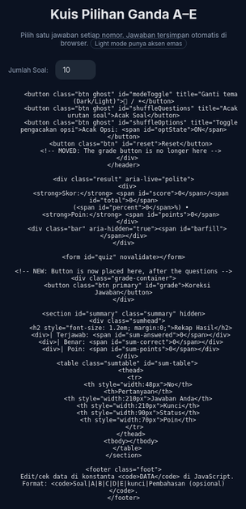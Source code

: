 <!DOCTYPE html>
<html lang="id" data-theme="dark">
<head>
  <meta charset="utf--8" />
  <meta name="viewport" content="width=device-width,initial-scale=1" />
  <title>Kuis Pilihan Ganda A–E</title>
  <style>
    /* ====== THEME VARIABLES ====== */
    :root{
      /* dark */
      --bg:#0b1221; --ink:#e5e7eb; --muted:#94a3b8;
      --line:#1f2937;
      --cardTop:#0b1221; --cardBot:#0b1324;
      --panel:rgba(2,6,23,.9);
      --choice:#0f172a;
      --ok:#16a34a; --bad:#dc2626;
      --primary:#075985; --primaryBorder:#0891b2; --primaryInk:#e5e7eb;
      --badge:#334155;
      --gold:#d4af37;
    }
    html[data-theme="light"]{
      /* light dengan aksen emas */
      --bg:#f8fafc; --ink:#0b1221; --muted:#64748b;
      --line:#e2e8f0;
      --cardTop:#ffffff; --cardBot:#f7f8fa;
      --panel:rgba(255,255,255,.92);
      --choice:#ffffff;
      --ok:#15803d; --bad:#b91c1c;
      --primary:#d4af37; --primaryBorder:#d4af37; --primaryInk:#111827;
      --badge:#d4af37;
    }

    /* ====== BASE ====== */
    *{box-sizing:border-box}
    html,body{margin:0;background:var(--bg);color:var(--ink);font:16px/1.5 "Inter", system-ui,-apple-system,Segoe UI,Roboto,Ubuntu,"Helvetica Neue",Arial; scroll-padding-top: 8rem;}
    body{transition: background .2s, color .2s;}
    .wrap{max-width:980px;margin:auto;padding:24px}
    .header{display:flex;gap:12px;align-items:center;justify-content:space-between;margin-bottom:16px; flex-wrap:wrap;}
    .title{font-weight:700;font-size:clamp(18px,2.8vw,26px)}
    .legend{color:var(--muted);font-size:13.5px}
    .controls{display:flex;gap:8px;flex-wrap:wrap;align-items:center}

    .btn{background:#1f2937;color:#e5e7eb;border:1px solid var(--line);border-radius:12px;padding:10px 14px;cursor:pointer;transition:.2s}
    .btn:hover{transform:translateY(-1px); box-shadow: 0 4px 8px rgba(0,0,0,0.1);}
    .btn.primary{background:var(--primary);border-color:var(--primaryBorder);color:var(--primaryInk)}
    .btn.ghost{background:transparent}
    html[data-theme="light"] .btn{background:#f1f5f9;color:#0b1221;border-color:#e2e8f0}
    html[data-theme="light"] .btn:hover{background: #e2e8f0;}

    /* UPDATED: Select styling for better structure */
    .select-wrapper {
      position: relative;
      display: inline-block;
      vertical-align: middle;
    }
    .select-wrapper::after {
      content: "▾";
      position: absolute;
      right: 14px;
      top: 50%;
      transform: translateY(-50%);
      pointer-events: none;
      color: var(--muted);
    }
    .select-wrapper select {
      appearance: none;
      -webkit-appearance: none;
      background: #1f2937;
      color: var(--ink);
      border: 1px solid var(--line);
      border-radius: 12px;
      padding: 10px 40px 10px 14px;
      cursor: pointer;
      outline: none;
      font: inherit;
      transition: border-color .2s;
    }
    .select-wrapper select:hover {
        border-color: #3b82f6;
    }
    html[data-theme="light"] .select-wrapper select {
      background: #f1f5f9;
      color: #0b1221;
      border-color: #e2e8f0;
    }

    .label{font-size:13px;color:var(--muted);margin-right:6px}

    .mode-badge{border:1px solid var(--badge); color:var(--muted); padding:2px 8px; border-radius:999px; font-size:12px}

    .result{position:sticky;top:16px;background:var(--panel);backdrop-filter:blur(8px);border:1px solid var(--line);border-radius:12px;padding:16px;margin:24px 0; z-index: 10;}
    .bar{height:10px;background:var(--line);border-radius:999px;overflow:hidden;margin-top:8px}
    .bar>span{display:block;height:100%;background:linear-gradient(90deg,#22c55e,#16a34a);width:0%; transition: width .5s ease-out;}

    .card{background:linear-gradient(180deg,var(--cardTop) 0%,var(--cardBot) 100%);border:1px solid var(--line);border-radius:16px;padding:20px;margin:16px 0; transition: border .2s;}
    .qhead{display:flex;align-items:baseline;gap:10px;margin-bottom:8px}
    .qno{font-weight:700;color:#93c5fd}
    html[data-theme="light"] .qno{color:#1d4ed8}
    .qtext{font-weight:600}
    fieldset{border:0;margin:0;padding:0}
    .choices{display:grid;gap:8px;margin-top:12px}
    .choice{display:flex;align-items:flex-start;gap:10px;background:var(--choice);border:1px solid var(--line);border-radius:12px;padding:12px;cursor:pointer; transition: border-color .2s, background-color .2s;}
    .choice:hover{border-color:#3b82f6}
    html[data-theme="light"] .choice:hover{border-color:#3b82f6}
    .choice input{flex-shrink:0; margin-top:4px}
    .badge{display:inline-block;font-size:12px;padding:2px 8px;border-radius:999px;border:1px solid var(--badge);color:var(--muted); margin-right: 4px;}
    html[data-theme="light"] .badge{border-color:var(--gold);color:#8a6b00}
    
    /* Status styling after grading */
    .correct-answer-label { border-color: var(--ok) !important; background-color: rgba(22, 163, 74, 0.1);}
    .wrong-answer-label { border-color: var(--bad) !important; background-color: rgba(220, 38, 38, 0.1);}
    .correct .qhead { color: var(--ok); }
    .wrong .qhead { color: var(--bad); }

    .summary{background:linear-gradient(180deg,var(--cardTop) 0%,var(--cardBot) 100%);border:1px solid var(--line);border-radius:16px;padding:18px;margin:24px 0}
    .sumhead{display:flex;gap:12px;flex-wrap:wrap;color:#cbd5e1; align-items: center; margin-bottom: 8px;}
    html[data-theme="light"] .sumhead{color:#334155}
    .sumtable{width:100%;border-collapse:collapse;margin-top:10px;font-size:14px}
    .sumtable th,.sumtable td{border-top:1px solid var(--line);padding:8px 6px;text-align:left;vertical-align:top}
    .status-ok{color:var(--ok);font-weight:700}
    .status-bad{color:var(--bad);font-weight:700}
    
    .explanation-row td { border-top: none; padding-top: 0; padding-bottom: 12px; font-size: 13px; color: var(--muted); }
    html[data-theme="light"] .explanation-row { background: #f8fafc; }
    html[data-theme="dark"] .explanation-row { background: #111827; }
    .explanation-cell strong { color: var(--ink); }

    .foot{margin-top:24px;color:var(--muted);font-size:13px; text-align: center;}

    /* NEW: Styling for the bottom grade button container */
    .grade-container {
      margin: 32px 0 24px 0;
      text-align: center;
    }
    .grade-container .btn {
      padding: 12px 32px;
      font-size: 1.1rem;
      font-weight: 700;
    }
  </style>
</head>
<body>
  <div class="wrap">
    <header class="header">
      <div>
        <h1 class="title">Kuis Pilihan Ganda A–E</h1>
        <p class="legend">Pilih satu jawaban setiap nomor. Jawaban tersimpan otomatis di browser. <span class="mode-badge">Light mode punya aksen emas</span></p>
      </div>
      <div class="controls">
        <label for="limitSelect" class="label">Jumlah Soal:</label>
        <!-- UPDATED: Refactored select element for cleaner code -->
        <div class="select-wrapper">
          <select id="limitSelect">
            <option>10</option>
            <option>20</option>
            <option>30</option>
            <option>40</option>
            <option>50</option>
            <option>60</option>
            <option>70</option>
            <option>80</option>
            <option>90</option>
            <option>100</option>
            <option>110</option>
            <option>120</option>
            <option>130</option>
            <option>140</option>
            <option>151</option>
          </select>
        </div>

        <button class="btn ghost" id="modeToggle" title="Ganti tema (Dark/Light)">🌙 / ☀️</button>
        <button class="btn ghost" id="shuffleQuestions" title="Acak urutan soal">Acak Soal</button>
        <button class="btn ghost" id="shuffleOptions" title="Toggle pengacakan opsi">Acak Opsi: <span id="optState">ON</span></button>
        <button class="btn" id="reset">Reset</button>
        <!-- MOVED: The grade button is no longer here -->
      </div>
    </header>

    <div class="result" aria-live="polite">
      <div>
        <strong>Skor:</strong> <span id="score">0</span>/<span id="total">0</span>
        (<span id="percent">0</span>%) •
        <strong>Poin:</strong> <span id="points">0</span>
      </div>
      <div class="bar" aria-hidden="true"><span id="barfill"></span></div>
    </div>

    <form id="quiz" novalidate></form>

    <!-- NEW: Button is now placed here, after the questions -->
    <div class="grade-container">
      <button class="btn primary" id="grade">Koreksi Jawaban</button>
    </div>

    <section id="summary" class="summary" hidden>
      <div class="sumhead">
        <h2 style="font-size: 1.2em; margin:0;">Rekap Hasil</h2>
        <div>| Terjawab: <span id="sum-answered">0</span></div>
        <div>| Benar: <span id="sum-correct">0</span></div>
        <div>| Poin: <span id="sum-points">0</span></div>
      </div>
      <table class="sumtable" id="sum-table">
        <thead>
          <tr>
            <th style="width:48px">No</th>
            <th>Pertanyaan</th>
            <th style="width:210px">Jawaban Anda</th>
            <th style="width:210px">Kunci</th>
            <th style="width:90px">Status</th>
            <th style="width:70px">Poin</th>
          </tr>
        </thead>
        <tbody></tbody>
      </table>
    </section>

    <footer class="foot">
      Edit/cek data di konstanta <code>DATA</code> di JavaScript. Format: <code>Soal|A|B|C|D|E|kunci|Pembahasan (opsional)</code>.
    </footer>
  </div>

  <script>
    /* ================== DATA SOAL (UPDATED with full explanations) ================== */
    const DATA = `
Abolisi artinya …|penegakan hukum|pengakuan|penghapusan, pembatalan|pelestarian|penghargaan|c|Menurut KBBI, abolisi adalah penghapusan peristiwa pidana.
Abonemen artinya …|berlangganan|penghentian|penolakan|pemutusan kontrak|pelepasan|a|Abonemen berasal dari bahasa Belanda 'abonnement' yang berarti berlangganan.
Absen artinya …|tidak masuk, tidak hadir|hadir|aktif|ikut serta|berpartisipasi|a|Kata 'absen' sering disalahartikan sebagai 'mengisi daftar hadir', padahal artinya adalah tidak hadir.
Absolut artinya …|mutlak, tidak terbatas|relatif|terbatas|nisbi|kondisional|a|Absolut berarti mutlak, tidak terikat oleh batasan atau syarat apa pun.
Absorpsi artinya …|penyerapan|pengeluaran|pelepasan|pembuangan|pengusiran|a|Absorpsi adalah proses penyerapan suatu zat oleh zat lain, misalnya penyerapan air oleh spons.
Afeksi artinya …|kasih sayang|kebencian|dendam|permusuhan|sikap acuh|a|Afeksi adalah perasaan kasih sayang atau kehangatan emosional terhadap orang lain.
Afinitas artinya …|ketertarikan, simpati|penolakan|antipati|permusuhan|kebencian|a|Afinitas adalah daya tarik atau rasa suka (simpati) terhadap sesuatu atau seseorang.
Agitasi artinya …|hasutan|ajakan damai|ketenangan|penenangan|menenangkan|a|Agitasi adalah tindakan menghasut sekelompok orang untuk menimbulkan kekacauan atau pemberontakan.
Agraria artinya …|urusan pertanian|industri berat|perdagangan|teknologi|perkapalan|a|Agraria adalah segala urusan yang berkaitan dengan pertanian atau kepemilikan tanah.
Aberasi artinya …|menyimpang jauh dari tujuan|fokus|lurus|konsisten|tepat sasaran|a|Aberasi adalah penyimpangan dari keadaan yang normal atau yang benar.
Akselerasi artinya …|percepatan|perlambatan|penundaan|keterlambatan|penghambatan|a|Akselerasi adalah laju perubahan kecepatan, atau proses percepatan suatu gerakan atau kegiatan.
Aktual artinya …|nyata, hangat|khayalan|fiktif|ilusi|bayangan|a|Aktual berarti sesuatu yang benar-benar terjadi, sedang menjadi pembicaraan, atau nyata.
Akurasi artinya …|ketelitian, kecermatan|ceroboh|sembrono|asal-asalan|teledor|a|Akurasi adalah tingkat ketelitian atau kecermatan yang mendekati nilai sebenarnya.
Akurat artinya …|teliti, seksama, cermat|serampangan|ngawur|asal-asalan|sembarangan|a|Akurat adalah sifat teliti, cermat, dan tidak menyimpang dari sasaran.
Aliansi artinya …|persekutuan, ikatan|permusuhan|pertentangan|konflik|perselisihan|a|Aliansi adalah ikatan atau persekutuan antara dua pihak atau lebih (bisa negara, kelompok) untuk tujuan bersama.
Ambigu artinya …|bermakna lebih dari satu|jelas|pasti|tegas|terang|a|Ambigu adalah sifat sesuatu (kalimat atau kata) yang memiliki makna ganda atau lebih dari satu.
Anonim artinya …|tanpa nama, tak beridentitas|terkenal|populer|tersohor|identitas jelas|a|Anonim berarti tidak memiliki nama atau identitas yang jelas.
Apatis artinya …|tidak peduli, acuh tak acuh|peduli|perhatian|empati|aktif|a|Apatis adalah sikap acuh tak acuh atau tidak peduli terhadap lingkungan sekitar.
Arbitrer artinya …|sewenang-wenang|adil|bijaksana|netral|berimbang|a|Arbitrer adalah tindakan atau keputusan yang diambil secara sewenang-wenang tanpa berdasarkan aturan yang jelas.
Aristokrat artinya …|bangsawan, ningrat|rakyat jelata|orang biasa|kaum buruh|masyarakat umum|a|Aristokrat merujuk pada kaum bangsawan atau kalangan atas dalam tatanan sosial.
Arogan artinya …|congkak, sombong, angkuh|rendah hati|sederhana|sopan|tawaduk|a|Arogan adalah sifat sombong, congkak, dan merasa lebih unggul dari orang lain.
Artifisial artinya …|buatan, tidak alami|alami|asli|murni|organik|a|Artifisial berarti buatan atau tidak alami, seperti pada istilah 'kecerdasan artifisial'.
Blangko artinya …|kosong|terisi|penuh|padat|lengkap|a|Blangko (atau blanco) berarti kosong, seperti pada formulir yang belum diisi.
Candu artinya …|adiktif|menenangkan|obat sehat|penyembuhan|penawar|a|Candu adalah sesuatu yang dapat menyebabkan ketergantungan atau adiksi bagi penggunanya.
Definit artinya …|tertentu, pasti|samar|ambigu|meragukan|tidak jelas|a|Definit berarti sudah pasti dan tidak dapat diubah lagi; tertentu.
Defisit artinya …|kekurangan|kelebihan|surplus|berlimpah|berlebih|a|Defisit adalah kondisi kekurangan, terutama dalam hal keuangan (anggaran belanja lebih besar dari pendapatan).
Degradasi artinya …|kemerosotan, kemunduran|peningkatan|kemajuan|perkembangan|perbaikan|a|Degradasi adalah proses kemerosotan atau kemunduran mutu, pangkat, atau moral.
Delik artinya …|tindak pidana|kebaikan|perbuatan baik|pahala|amal|a|Delik adalah istilah dalam hukum yang berarti perbuatan yang dapat dikenai hukuman karena merupakan pelanggaran undang-undang; tindak pidana.
Delusi artinya …|khayal|kenyataan|fakta|realitas|benar|a|Delusi adalah keyakinan atau pandangan yang salah (berdasarkan khayal) yang dipertahankan meskipun ada bukti sebaliknya.
Dependensi artinya …|ketergantungan|kemandirian|otonomi|berdiri sendiri|mandiri|a|Dependensi adalah keadaan bergantung pada orang lain atau sesuatu yang lain.
Depresi artinya …|stagnasi|perkembangan|kemajuan|pertumbuhan|ekspansi|a|Dalam konteks ekonomi, depresi adalah keadaan stagnasi atau kemacetan yang parah dan berkepanjangan.
Desalinasi artinya …|penyulingan, proses membuat air laut|pengotoran|pencemaran|penambahan garam|penggaraman|a|Desalinasi adalah proses menghilangkan kadar garam dari air (misalnya air laut) agar menjadi air tawar.
Deskripsi artinya …|pemaparan, penggambaran|penyembunyian|pengaburan|penghilangan|penyamaran|a|Deskripsi adalah pemaparan atau penggambaran suatu objek atau keadaan dengan kata-kata secara jelas.
Destruktif artinya …|merusak, menghancurkan|membangun|memperbaiki|melestarikan|memperindah|a|Destruktif adalah sifat yang cenderung merusak atau menghancurkan.
Dinamis artinya …|penuh semangat|pasif|malas|lesu|statis|a|Dinamis berarti penuh semangat, mudah berubah, dan terus bergerak mengikuti perkembangan.
Doktrin artinya …|ajaran|kebingungan|kebodohan|ketidaktahuan|penyimpangan|a|Doktrin adalah ajaran atau seperangkat kepercayaan (dalam agama, politik) yang diyakini kebenarannya.
Duplikat artinya …|replika, salinan, tiruan|asli|otentik|murni|orisinal|a|Duplikat adalah salinan atau tiruan yang sama persis dengan aslinya.
Efesien artinya …|berdaya guna, tepat guna|boros|mubazir|sia-sia|tidak efektif|a|Efisien (bentuk baku: efisien) berarti tepat atau sesuai untuk menghasilkan sesuatu (berdaya guna, tepat guna).
Eksemplar artinya …|lembar, helai|buku utuh|jilid|kumpulan|volume|a|Eksemplar adalah satuan untuk benda-benda terbitan seperti buku, majalah, atau koran; lembar.
Eksepsi artinya …|pengecualian|kebiasaan|kelaziman|keumuman|aturan umum|a|Eksepsi adalah pengecualian dari aturan umum yang berlaku.
Eksodus artinya …|hijrah, mengungsi|menetap|tinggal|menetapkan diri|berdiam|a|Eksodus adalah perpindahan penduduk secara besar-besaran dari satu daerah ke daerah lain.
Ekspansi artinya …|perluasan wilayah|penyempitan|pengurangan|penyusutan|pengecilan|a|Ekspansi adalah usaha untuk memperluas wilayah kekuasaan, daerah pemasaran, atau kegiatan usaha.
Ekspedisi artinya …|pengiriman surat atau barang|penerimaan|penerima|pembatalan|penolakan|a|Ekspedisi adalah kegiatan pengiriman surat atau barang, atau bisa juga berarti perjalanan penyelidikan ilmiah.
Eksploitasi artinya …|pemanfaatan, pendayagunaan|penyia-nyiaan|pembiaran|pengabaian|pembuangan|a|Eksploitasi adalah pemanfaatan sumber daya untuk keuntungan sendiri, seringkali berkonotasi negatif (pemanfaatan berlebihan).
Eksplorasi artinya …|pendalaman, penggalian, pengkajian|pengabaian|penutupan|penghentian|menutup akses|a|Eksplorasi adalah kegiatan penjelajahan atau penggalian informasi untuk tujuan penemuan atau penelitian.
Ekspresi artinya …|ungkapan, pandangan air muka|menahan diri|menyembunyikan|menyamarkan|memendam|a|Ekspresi adalah pengungkapan maksud, gagasan, atau perasaan, seringkali melalui raut muka atau kata-kata.
Ekstra artinya …|tambahan, sangat luar biasa|biasa|normal|standar|wajar|a|Ekstra berarti tambahan di luar yang biasa, atau bisa juga berarti sangat luar biasa.
Ekuilibrium artinya …|kesetimbangan|ketimpangan|ketidakseimbangan|kekacauan|ketidakteraturan|a|Ekuilibrium adalah keadaan setimbang atau seimbang antara kekuatan-kekuatan yang berlawanan.
Ekuivalen artinya …|sama, sebanding|berbeda|tidak seimbang|tidak setara|timpang|a|Ekuivalen berarti memiliki nilai, ukuran, atau arti yang sama; sebanding.
Elusif artinya …|sulit dipahami atau diartikan|jelas|gamblang|tegas|terang|a|Elusif adalah sifat sesuatu yang sulit untuk dipahami, ditangkap, atau diartikan dengan jelas.
Embargo artinya …|larangan|kebebasan|izin|kelonggaran|persetujuan|a|Embargo adalah larangan yang dikeluarkan pemerintah terhadap perdagangan dengan negara lain.
Entitas artinya …|satuan yang berwujud|tidak nyata|abstrak|semu|khayalan|a|Entitas adalah satuan yang memiliki wujud tersendiri dan dapat dibedakan dari yang lain.
Enumerasi artinya …|pencacahan, penjumlahan|pengurangan|penghapusan|penghilangan|pemangkasan|a|Enumerasi adalah pencacahan atau penghitungan satu per satu.
Esensi artinya …|hakikat|kepalsuan|ilusi|permukaan|kulit luar|a|Esensi adalah hakikat, inti, atau hal yang paling pokok dari sesuatu.
Epilog artinya …|penutup|pembuka|pendahuluan|awal|pengantar|a|Epilog adalah bagian penutup pada karya sastra yang fungsinya untuk menyampaikan kesimpulan atau nasib akhir para tokoh.
Eskalasi artinya …|kenaikan|penurunan|pengurangan|penurunan drastis|kemunduran|a|Eskalasi adalah kenaikan atau peningkatan (misalnya, eskalasi konflik berarti konflik yang semakin memanas).
Estetis artinya …|keindahan|keburukan|kekacauan|ketidakharmonisan|kerusakan|a|Estetis adalah segala sesuatu yang berkaitan dengan keindahan atau seni.
Estimasi artinya …|perkiraan|kepastian|ketetapan|kejelasan|fakta pasti|a|Estimasi adalah perkiraan atau penilaian awal terhadap sesuatu.
Estuari artinya …|muara|gunung|bukit|daratan|tebing|a|Estuari adalah badan air di pesisir tempat bertemunya air tawar dari sungai dengan air asin dari laut; muara.
Etika artinya …|akhlak|kebiadaban|ketidaksopanan|perilaku buruk|kejahatan|a|Etika adalah ilmu tentang apa yang baik dan buruk mengenai hak dan kewajiban moral (akhlak).
Evakuasi artinya …|pemindahan|penahanan|pengurungan|pengurungan diri|pemasungan|a|Evakuasi adalah proses pemindahan manusia atau barang dari daerah berbahaya ke tempat yang lebih aman.
Etnis artinya …|etnik|internasional|global|umum|universal|a|Etnis (atau etnik) berkaitan dengan kelompok sosial yang didasarkan pada kesamaan keturunan, adat, bahasa, dsb; suku bangsa.
Evaluasi artinya …|penilaian|pengabaian|penghindaran|pembiaran|pengacuhan|a|Evaluasi adalah proses pemberian nilai atau penilaian terhadap kinerja atau hasil sesuatu.
Evaporasi artinya …|penguapan|pembekuan|pengendapan|pengkristalan|pemadatan|a|Evaporasi adalah proses perubahan zat cair menjadi gas atau uap; penguapan.
Evokasi artinya …|daya penggugah rasa|penghilangan rasa|pemadaman emosi|penekanan|penghapusan kesan|a|Evokasi adalah kemampuan untuk membangkitkan atau menggugah emosi, kenangan, atau perasaan.
Evolusi artinya …|perubahan|kemunduran|stagnasi|berhenti|tetap|a|Evolusi adalah perubahan (pertumbuhan, perkembangan) secara berangsur-angsur dan perlahan-lahan.
Faksi artinya …|kelompok|individu|tunggal|sendiri|pribadi|a|Faksi adalah kelompok di dalam suatu partai politik atau organisasi yang memiliki pandangan berbeda dari kelompok lain.
Faktor artinya …|penyebab|akibat|hasil|dampak|konsekuensi|a|Faktor adalah hal atau keadaan yang ikut menyebabkan terjadinya sesuatu.
Faktual artinya …|berdasarkan kenyataan|fiktif|khayalan|ilusi|rekaan|a|Faktual berarti sesuatu yang didasarkan pada kenyataan atau mengandung fakta.
Fana artinya …|tidak kekal|abadi|kekal|selamanya|lestari|a|Fana berarti tidak kekal atau akan rusak pada waktunya.
Fatamorgana artinya …|khayal|nyata|asli|wujud|fakta|a|Fatamorgana adalah ilusi optik yang tampak seperti genangan air di padang pasir atau jalan raya; bersifat khayal.
Fenomena artinya …|gejala|kepastian|ketetapan|hukum mutlak|kebenaran pasti|a|Fenomena adalah hal atau gejala yang dapat disaksikan dengan pancaindra dan dapat diterangkan secara ilmiah.
Feodal artinya …|aristokrat|rakyat biasa|petani jelata|orang kecil|rakyat jelata|a|Feodal adalah sistem sosial yang mengagung-agungkan jabatan atau pangkat dan bukan prestasi kerja; berkaitan dengan kaum aristokrat.
Fermentasi artinya …|peragian|pembusukan|pembakaran|pemanasan|pendinginan|a|Fermentasi adalah proses penguraian zat organik oleh mikroorganisme yang menghasilkan energi; peragian.
Fiksi artinya …|khayalan, rekaan|nyata|fakta|kebenaran|realitas|a|Fiksi adalah cerita rekaan atau kisahan yang berdasarkan khayalan dan bukan kenyataan.
Fiktif artinya …|bersifat fiksi|nyata|asli|benar|faktual|a|Fiktif adalah sifat sesuatu yang hanya terdapat dalam khayalan; bersifat fiksi.
Fiskal artinya …|perpajakan|hukum pidana|hukum perdata|tata negara|filsafat|a|Fiskal adalah segala sesuatu yang berkaitan dengan urusan pajak atau pendapatan negara.
Fluktuatif artinya …|bersifat fluktuasi|tetap|stabil|konstan|tidak berubah|a|Fluktuatif adalah keadaan yang menunjukkan perubahan (naik turun) secara tidak teratur; bersifat fluktuasi.
Friksi artinya …|perpecahan|persatuan|kesatuan|kebersamaan|kerukunan|a|Friksi adalah pergeseran yang menimbulkan perpecahan atau pertentangan antarpihak.
Fusi artinya …|penggabungan|pemisahan|pemecahan|perpecahan|perbedaan|a|Fusi adalah proses penggabungan dua atau lebih entitas menjadi satu.
Gema artinya …|suara yang memantul|keheningan|kesunyian|hening|diam|a|Gema adalah suara yang terdengar kembali karena pantulan.
Grasi artinya …|pengampunan|penghukuman|penjatuhan pidana|penahanan|pemenjaraan|a|Grasi adalah pengampunan hukuman yang diberikan oleh kepala negara kepada terpidana.
Harmoni artinya …|keselarasan, keserasian|kekacauan|keributan|ketidakteraturan|disharmoni|a|Harmoni adalah keadaan selaras atau serasi, misalnya dalam musik atau hubungan sosial.
Heksagonal artinya …|segienam|segitiga|segilima|segiempat|segidelapan|a|Heksagonal adalah bentuk yang memiliki enam sisi dan enam sudut; segi enam.
Ideologi artinya …|paham, teori|kebingungan|ketidaktahuan|tanpa konsep|hampa|a|Ideologi adalah kumpulan konsep atau paham yang menjadi dasar pendapat atau tujuan.
Ikhtiar artinya …|daya, upaya|menyerah|pasrah|malas|berhenti|a|Ikhtiar adalah usaha atau daya upaya untuk mencapai suatu maksud atau tujuan.
Ikhtisar artinya …|ringkasan|uraian panjang|penjelasan detail|cerita lengkap|pembahasan luas|a|Ikhtisar adalah pandangan secara ringkas atau ringkasan dari suatu uraian.
Imitasi artinya …|tiruan, bukan asli|asli|otentik|murni|orisinal|a|Imitasi adalah barang tiruan yang dibuat menyerupai aslinya.
Implikasi artinya …|keterlibatan|pelepasan|pembebasan|penolakan|pengasingan|a|Implikasi adalah akibat atau keterlibatan yang timbul dari suatu kejadian atau keputusan.
Impuls artinya …|dorongan hati|pertimbangan matang|perhitungan|kalkulasi|rencana|a|Impuls adalah dorongan hati yang timbul secara tiba-tiba untuk melakukan sesuatu tanpa pertimbangan.
Imun artinya …|kebal|rentan|lemah|mudah sakit|terjangkit|a|Imun berarti kebal atau tahan terhadap penyakit.
Individualis artinya …|egois|sosial|kolektif|kebersamaan|peduli|a|Individualis adalah orang yang mementingkan diri sendiri atau bersikap egois.
Inferensi artinya …|kesimpulan|pertanyaan|keraguan|kebingungan|praduga|a|Inferensi adalah proses penarikan kesimpulan berdasarkan data atau fakta yang ada.
Informal artinya …|tidak resmi|resmi|formal|sah|legal|a|Informal berarti tidak resmi atau santai.
Inisiasi artinya …|upacara, meresmikan|pembatalan|penolakan|penutupan|penghentian|a|Inisiasi adalah upacara atau proses peresmian seseorang masuk ke dalam suatu kelompok atau tingkatan.
Inklusif artinya …|termasuk, terhitung|mengecualikan|membatasi|menyingkirkan|mengeluarkan|a|Inklusif berarti mencakup atau termasuk di dalamnya, tidak membatasi atau mengecualikan.
Inovasi artinya …|pembaharuan|kebiasaan lama|tradisi usang|cara lama|stagnasi|a|Inovasi adalah penemuan atau pengenalan hal-hal baru; pembaharuan.
Inses artinya …|perkawinan antara dua orang yang bersaudara dekat|pernikahan sah|pernikahan halal|hubungan resmi|ikatan sah|a|Inses adalah hubungan seksual atau perkawinan antara orang-orang yang memiliki hubungan keluarga dekat yang terlarang oleh hukum atau adat.
Inspeksi artinya …|pemeriksaan|pembiaran|pengabaian|melalaikan|melewatkan|a|Inspeksi adalah pemeriksaan secara saksama untuk mengetahui keadaan sebenarnya.
Inspirasi artinya …|ilham|keputusasaan|kehilangan ide|kebuntuan|putus asa|a|Inspirasi adalah ilham atau percikan ide kreatif yang timbul dalam pikiran.
Instruksi artinya …|pelajaran, petunjuk|kebingungan|larangan|teguran|ancaman|a|Instruksi adalah perintah atau petunjuk untuk melakukan sesuatu.
Integrasi artinya …|pembauran|pemisahan|pengasingan|perpecahan|keterpisahan|a|Integrasi adalah proses pembauran atau penyatuan berbagai kelompok hingga menjadi satu kesatuan yang utuh.
Intelektual artinya …|cendekiawan, cerdas|bodoh|awam|dungu|tidak terpelajar|a|Intelektual merujuk pada kaum terpelajar, cerdas, atau cendekiawan.
Interogasi artinya …|pemeriksaan, pertanyaan|pembiaran|pengacuhan|penghindaran|diam|a|Interogasi adalah proses pemeriksaan seseorang melalui pengajuan pertanyaan.
Interupsi artinya …|penyelaan, pemotongan|kelanjutan|penerusan|kesinambungan|tanpa henti|a|Interupsi adalah tindakan menyela atau memotong pembicaraan atau kegiatan orang lain.
Interval artinya …|jangka nada|keselarasan|harmoni|alunan penuh|keserasian|a|Dalam musik, interval adalah perbedaan ketinggian antara dua nada; jangka nada.
Intuisi artinya …|bisikan hati, gerakan hati|perhitungan logis|analisis|kalkulasi|rasionalitas|a|Intuisi adalah kemampuan memahami sesuatu tanpa melalui penalaran rasional; bisikan hati.
Intervensi artinya …|campur tangan|membiarkan|diam|tidak terlibat|mengabaikan|a|Intervensi adalah tindakan campur tangan dalam perselisihan antara dua pihak.
Iterasi artinya …|perulangan|sekali|tunggal|unik|satu kali|a|Iterasi adalah proses atau tindakan pengulangan.
Jurnal artinya …|surat kabar harian|novel|puisi|cerpen|dongeng|a|Jurnal bisa berarti buku catatan harian atau surat kabar yang terbit setiap hari.
Kaidah artinya …|patokan, aturan yang sudah pasti|kekacauan|kebiasaan|penyimpangan|kelonggaran|a|Kaidah adalah aturan atau patokan yang menjadi pedoman.
Kalkulasi artinya …|perhitungan, perincian biaya|tebakan|perkiraan kasar|dugaan|kira-kira|a|Kalkulasi adalah proses perhitungan angka atau biaya secara terperinci.
Kapitalis artinya …|kaum bermodal|kaum buruh|rakyat kecil|petani|pekerja|a|Kapitalis adalah sebutan untuk kaum pemilik modal besar dalam sistem ekonomi kapitalisme.
Kitab artinya …|buku|benda|batu|kayu|patung|a|Kitab secara umum berarti buku, terutama buku suci atau buku yang berisi ajaran penting.
Klan artinya …|suku, kelompok|individu|orang tunggal|pribadi|perorangan|a|Klan adalah kelompok kekerabatan yang besar berdasarkan satu garis keturunan; suku.
Klasifikasi artinya …|pengelompokan menurut kaidah|pencampuran|pengacakan|pengaburan|ketidakteraturan|a|Klasifikasi adalah proses pengelompokan sesuatu berdasarkan ciri-ciri atau kaidah tertentu.
Klimaks artinya …|puncak|dasar|lembah|rendah|titik bawah|a|Klimaks adalah titik puncak dari suatu kejadian, ketegangan, atau cerita.
Kognisi artinya …|pengenalan, penafsiran|ketidaktahuan|kebodohan|kealpaan|pengabaian|a|Kognisi adalah proses mental yang terlibat dalam memperoleh pengetahuan dan pemahaman melalui pikiran, pengalaman, dan indra.
Kolateral artinya …|paralel, sejalan, berdampingan, sejajar|berlawanan|menyilang|bertabrakan|berseberangan|a|Kolateral berarti sejajar atau berdampingan. Dalam keuangan, bisa berarti jaminan.
Koloni artinya …|jajahan|merdeka|bebas|berdaulat|independen|a|Koloni adalah daerah jajahan suatu negara.
Komoditas artinya …|barang dagangan utama|benda tak bernilai|barang sampah|limbah|buangan|a|Komoditas adalah barang dagangan utama yang diperjualbelikan, seperti hasil bumi atau tambang.
Kompleksitas artinya …|kerumitan|kesederhanaan|kemudahan|keteraturan|kelancaran|a|Kompleksitas adalah tingkat kerumitan atau kesukaran dari suatu sistem atau masalah.
Komplemen artinya …|pelengkap|kekurangan|ketidaklengkapan|kekosongan|kekurangan isi|a|Komplemen adalah sesuatu yang berfungsi sebagai pelengkap untuk menyempurnakan.
Konfrontasi artinya …|permusuhan, pertentangan|perdamaian|kerukunan|keselarasan|keharmonisan|a|Konfrontasi adalah keadaan permusuhan atau pertentangan secara terbuka.
Konkaf artinya …|cekung|cembung|menonjol|timbul|keluar|a|Konkaf adalah bentuk permukaan yang melengkung ke dalam seperti bagian dalam bola; cekung.
Konklusi artinya …|kesimpulan|kebingungan|praduga|keraguan|ketidakjelasan|a|Konklusi adalah simpulan atau pendapat akhir yang ditarik dari suatu uraian.
Konsesi artinya …|kerelaan|penolakan|keengganan|ketegaran|kekerasan hati|a|Konsesi adalah izin atau kerelaan yang diberikan oleh satu pihak kepada pihak lain, seringkali dalam negosiasi.
Konstitusi artinya …|undang-undang dasar suatu negara|kebiasaan|aturan adat|tradisi|norma tidak tertulis|a|Konstitusi adalah keseluruhan sistem aturan yang menetapkan dan mengatur pemerintahan suatu negara; undang-undang dasar.
Kontribusi artinya …|sumbangan|penarikan|pengambilan|perampasan|penyedotan|a|Kontribusi adalah sumbangan atau keikutsertaan dalam suatu kegiatan.
Konveks artinya …|cembung|cekung|melengkung ke dalam|masuk ke dalam|lekukan|a|Konveks adalah bentuk permukaan yang melengkung keluar seperti bagian luar bola; cembung.
Konvensional artinya …|tradisional|modern|baru|kontemporer|mutakhir|a|Konvensional berarti berdasarkan kebiasaan atau tradisi yang sudah umum dipakai.
Laten artinya …|tersembunyi, terpendam|tampak|terlihat|nyata|jelas|a|Laten berarti sesuatu yang ada tetapi tidak terlihat atau terpendam.
Majemuk artinya …|keanekaragaman|tunggal|satu|homogen|seragam|a|Majemuk berarti terdiri atas beberapa bagian yang merupakan kesatuan; menunjukkan keanekaragaman.
Makar artinya …|akal busuk, tipu muslihat|kejujuran|ketulusan|kebaikan|keterusterangan|a|Makar adalah usaha atau akal busuk untuk menjatuhkan pemerintahan yang sah; tipu muslihat.
Makna artinya …|arti|tanpa maksud|hampa|kosong|nihil|a|Makna adalah arti atau maksud yang terkandung dalam sebuah kata atau kalimat.
Manuskrip artinya …|naskah|hasil cetakan|buku jadi|terbitan modern|salinan digital|a|Manuskrip adalah naskah tulisan tangan yang menjadi dasar suatu kajian atau terbitan.
Masif artinya …|utuh, padat|rapuh|keropos|berlubang|retak|a|Masif berarti kuat, padat, utuh, dan murni (tidak berongga).
Materialistis artinya …|bersifat kebendaan|spiritual|rohaniah|batiniah|religius|a|Materialistis adalah pandangan hidup yang sangat mementingkan harta benda dan kekayaan.
Moderat artinya …|menghindari perilaku ekstrem|radikal|ekstremis|fanatik|keras|a|Moderat adalah sikap yang selalu menghindari perilaku atau pengungkapan yang ekstrem; berkecenderungan ke arah jalan tengah.
Monarki artinya …|kerajaan|republik|demokrasi|federasi|konfederasi|a|Monarki adalah bentuk pemerintahan yang dikepalai oleh seorang raja atau ratu.
Naluri artinya …|dorongan hati|perhitungan logis|analisis rasional|kajian mendalam|kalkulasi|a|Naluri adalah dorongan hati atau nafsu yang dibawa sejak lahir; insting.
Narasi artinya …|deskripsi|diam|kebisuan|keheningan|tanpa cerita|a|Narasi adalah pengisahan suatu cerita atau kejadian; deskripsi suatu peristiwa.
Navigasi artinya …|pelayaran, penerbangan|tersesat|kehilangan arah|kebingungan|salah jalan|a|Navigasi adalah ilmu tentang cara menjalankan kapal laut atau pesawat terbang; pelayaran.
Nisbi artinya …|relatif|mutlak|absolut|pasti|tidak berubah|a|Nisbi berarti tidak mutlak; relatif (tergantung pada pembandingnya).
Nomaden artinya …|berpindah-pindah|menetap|tinggal tetap|mapan|berdiam|a|Nomaden adalah cara hidup berpindah-pindah dari satu tempat ke tempat lain.
Nomenklatur artinya …|tata nama|tanpa nama|anonim|tidak bernama|sebutan kosong|a|Nomenklatur adalah sistem penamaan yang dipakai dalam bidang ilmu tertentu; tata nama.
Objektif artinya …|tidak dipengaruhi pendapat atau pandangan pribadi|subjektif|berpihak|memihak|berat sebelah|a|Objektif adalah penilaian yang didasarkan pada fakta, tanpa dipengaruhi pendapat pribadi.
Otoritas artinya …|kekuasaan, wewenang|kelemahan|ketidakberdayaan|tanpa kuasa|tidak berwenang|a|Otoritas adalah hak untuk memerintah atau kekuasaan yang sah untuk membuat keputusan.
Paradigma artinya …|kerangka berpikir|tanpa konsep|kekacauan|ketidakteraturan|kebingungan|a|Paradigma adalah model atau kerangka berpikir yang digunakan untuk menjelaskan suatu fenomena.
Paralel artinya …|sejajar|bersilangan|berpotongan|menyilang|berlawanan|a|Paralel berarti dua garis atau bidang yang berjarak sama di setiap titiknya; sejajar.
Pedagogi artinya …|ilmu pengajaran, ilmu pendidikan|kebodohan|ketidaktahuan|ketidakpedulian|buta huruf|a|Pedagogi adalah ilmu yang berkaitan dengan metode mengajar dan pendidikan.
`;

    /* ======= KONFIGURASI ======= */
    const POINT_PER_CORRECT = 5;
    const letters = ["a","b","c","d","e"];
    const THEME_KEY = 'quiz-theme';
    const LIMIT_KEY = 'quiz-limit';
    const ANSWERS_KEY = 'quiz-answers'; // NEW: Key for storing answers

    /* ======= Parsing data ======= */
    function parseData(raw){
      const lines = raw.trim().split(/\n+/);
      return lines.map((line, idx) => {
        const parts = line.split('|');
        if (parts.length < 7) throw new Error(`Format salah pada baris ${idx+1}`);
        const [text, A, B, C, D, E, key, explanation = ''] = parts;
        const answer = String(key).trim().toLowerCase();
        if (!/^[abcde]$/.test(answer)) throw new Error(`Kunci salah di baris ${idx+1}`);
        return { text, options:{a:A,b:B,c:C,d:D,e:E}, answer, explanation: explanation.trim() };
      });
    }
    const QUESTIONS = parseData(DATA);

    // ——— util ———
    const rand = (n) => Math.floor(Math.random()*n);
    const shuffleArray = (arr) => { for(let i=arr.length-1;i>0;i--){ const j=rand(i+1); [arr[i],arr[j]]=[arr[j],arr[i]] } return arr };
    function escapeHTML(str){return String(str).replace(/[&<>"']/g, s => ({'&':'&amp;','<':'&lt;','>':'&gt;','"':'&quot;',"'":'&#39;'}[s]))}
    const visibleIndices = () => state.order.slice(0, state.limit);

    // state
    let state = {
      shuffleOptions: true,
      order: [...Array(QUESTIONS.length).keys()],
      optionOrders: {},
      limit: 10
    };

    function buildOptionOrders() {
      state.optionOrders = {};
      state.order.forEach((qi) => {
        const opts = letters.slice();
        state.optionOrders[qi] = state.shuffleOptions ? shuffleArray(opts) : opts;
      });
    }

    function render() {
      const quiz = document.getElementById('quiz');
      quiz.innerHTML = '';
      document.getElementById('total').textContent = String(state.limit);
      
      const savedAnswers = JSON.parse(localStorage.getItem(ANSWERS_KEY) || '{}'); // NEW: Load answers

      visibleIndices().forEach((qi, visibleIdx) => {
        const q = QUESTIONS[qi];
        const optOrder = state.optionOrders[qi] || letters;

        const card = document.createElement('section');
        card.className = 'card';
        card.id = `q-${qi}`;

        const head = document.createElement('h3');
        head.className='qhead';
        head.innerHTML = `<span class="qno">No. ${visibleIdx+1}</span><span class="qtext">${escapeHTML(q.text)}</span>`;
        card.appendChild(head);

        const fs = document.createElement('fieldset');
        const choices = document.createElement('div');
        choices.className='choices';

        optOrder.forEach((letter) => {
          const id = `q${qi}-${letter}`;
          const label = document.createElement('label');
          label.className='choice';
          label.setAttribute('for', id);

          const input = document.createElement('input');
          input.type='radio';
          input.name=`q${qi}`;
          input.value=letter;
          input.id=id;
          input.required = true;

          // NEW: Check for saved answer and apply it
          if (savedAnswers[qi] === letter) {
            input.checked = true;
          }

          const key = letter.toUpperCase();
          const text = document.createElement('div');
          text.innerHTML = `<span class="badge">${key}</span> <span>${escapeHTML(q.options[letter])}</span>`;

          label.appendChild(input);
          label.appendChild(text);
          choices.appendChild(label);
        });

        fs.appendChild(choices);
        card.appendChild(fs);
        quiz.appendChild(card);
      });

      setScore(0, state.limit, 0);
      document.getElementById('summary').hidden = true;
    }

    function setScore(correct, total, points) {
      const pct = total ? Math.round((correct/total)*100) : 0;
      document.getElementById('score').textContent = String(correct);
      document.getElementById('percent').textContent = String(pct);
      document.getElementById('points').textContent = String(points);
      const bar = document.getElementById('barfill');
      bar.style.width = pct + '%';
      bar.setAttribute('aria-valuenow', String(pct));
    }

    function grade() {
      const form = document.getElementById('quiz');
      const firstInvalid = form.querySelector(':invalid');
      if (firstInvalid) {
        firstInvalid.closest('.card').scrollIntoView({behavior:'smooth', block:'center'});
        firstInvalid.closest('.card').style.borderColor = 'var(--bad)';
        setTimeout(() => { firstInvalid.closest('.card').style.borderColor = 'var(--line)'; }, 2000);
        return;
      }

      let correct = 0;
      const fd = new FormData(form);

      visibleIndices().forEach((qi) => {
        const q = QUESTIONS[qi];
        const selected = fd.get(`q${qi}`);
        const card = document.getElementById(`q-${qi}`);
        
        card.classList.remove('correct','wrong');
        card.querySelectorAll('label').forEach(l => l.classList.remove('correct-answer-label', 'wrong-answer-label'));

        const isCorrect = selected === q.answer;
        if (isCorrect) { 
            correct++; 
            card.classList.add('correct');
        } else { 
            card.classList.add('wrong'); 
        }

        const correctLabel = card.querySelector(`label[for="q${qi}-${q.answer}"]`);
        if(correctLabel) correctLabel.classList.add('correct-answer-label');

        if (!isCorrect && selected) {
            const selectedLabel = card.querySelector(`label[for="q${qi}-${selected}"]`);
            if(selectedLabel) selectedLabel.classList.add('wrong-answer-label');
        }

        card.querySelectorAll('input[type="radio"]').forEach(input => input.disabled = true);
      });

      const points = correct * POINT_PER_CORRECT;
      setScore(correct, state.limit, points);
      window.scrollTo({top:0,behavior:'smooth'});

      buildSummary(fd, correct, points);
    }

    function buildSummary(fd, correct, points) {
      const tbody = document.querySelector('#sum-table tbody');
      tbody.innerHTML = '';
      let answered = 0;

      visibleIndices().forEach((qi, visibleIdx) => {
        const q = QUESTIONS[qi];
        const sel = fd.get(`q${qi}`);
        const isAnswered = !!sel;
        if (isAnswered) answered++;
        const isCorrect = sel === q.answer;
        const yourText = isAnswered ? `${sel.toUpperCase()}. ${q.options[sel]}` : 'Belum dijawab';
        const keyText  = `${q.answer.toUpperCase()}. ${q.options[q.answer]}`;
        const pts = isCorrect ? POINT_PER_CORRECT : 0;

        const tr = document.createElement('tr');
        tr.innerHTML = `
          <td>${visibleIdx+1}</td>
          <td>${escapeHTML(q.text)}</td>
          <td>${escapeHTML(yourText)}</td>
          <td>${escapeHTML(keyText)}</td>
          <td class="${isCorrect?'status-ok':'status-bad'}">${isCorrect?'Benar':'Salah'}</td>
          <td class="${isCorrect?'status-ok':'status-bad'}"><strong>${pts}</strong></td>
        `;
        tbody.appendChild(tr);

        if (q.explanation) {
            const trExp = document.createElement('tr');
            trExp.className = 'explanation-row';
            trExp.innerHTML = `<td colspan="6" class="explanation-cell"><strong>Pembahasan:</strong> ${escapeHTML(q.explanation)}</td>`;
            tbody.appendChild(trExp);
        }
      });

      document.getElementById('sum-answered').textContent = answered;
      document.getElementById('sum-correct').textContent = correct;
      document.getElementById('sum-points').textContent = points;
      document.getElementById('summary').hidden = false;
      document.getElementById('summary').scrollIntoView({behavior:'smooth', block:'start'});
    }

    function resetAll() {
      localStorage.removeItem(ANSWERS_KEY); // NEW: Clear saved answers
      render();
    }

    function shuffleQuestions() {
      localStorage.removeItem(ANSWERS_KEY); // NEW: Clear saved answers
      state.order = shuffleArray(state.order);
      buildOptionOrders();
      render();
    }

    function toggleShuffleOptions() {
      state.shuffleOptions = !state.shuffleOptions;
      document.getElementById('optState').textContent = state.shuffleOptions ? 'ON' : 'OFF';
      buildOptionOrders();
      render();
    }

    // NEW: Save selected answer to localStorage
    function handleAnswerChange(e) {
        if (e.target.tagName !== 'INPUT' || e.target.type !== 'radio') return;
        const answers = JSON.parse(localStorage.getItem(ANSWERS_KEY) || '{}');
        const questionIndex = e.target.name.replace('q', '');
        answers[questionIndex] = e.target.value;
        localStorage.setItem(ANSWERS_KEY, JSON.stringify(answers));
    }

    // ====== THEME TOGGLE ======
    function setTheme(theme){
      document.documentElement.setAttribute('data-theme', theme);
      localStorage.setItem(THEME_KEY, theme);
    }
    function initTheme(){
      const saved = localStorage.getItem(THEME_KEY);
      if (saved === 'light' || saved === 'dark') { setTheme(saved); return; }
      const prefersLight = window.matchMedia && window.matchMedia('(prefers-color-scheme: light)').matches;
      setTheme(prefersLight ? 'light' : 'dark');
    }

    // ====== LIMIT (Jumlah Soal) ======
    function initLimit(){
      const saved = parseInt(localStorage.getItem(LIMIT_KEY) || '10', 10);
      state.limit = [10,20,30,40,50,60,70,80,90,100,110,120,130,140,151].includes(saved) ? saved : 10;
      const sel = document.getElementById('limitSelect');
      sel.value = String(state.limit);
      sel.addEventListener('change', (e)=>{
        localStorage.removeItem(ANSWERS_KEY); // NEW: Clear saved answers on limit change
        state.limit = parseInt(e.target.value,10);
        localStorage.setItem(LIMIT_KEY, String(state.limit));
        render();
      });
    }

    // ====== BOOTSTRAP ======
    (function init(){
      initTheme();
      initLimit();
      state.order = [...Array(QUESTIONS.length).keys()];
      buildOptionOrders();
      render();
    })();

    // ====== EVENT LISTENERS ======
    document.getElementById('quiz').addEventListener('change', handleAnswerChange);
    document.getElementById('grade').addEventListener('click', (e) => { e.preventDefault(); grade(); });
    document.getElementById('reset').addEventListener('click', (e)=>{ e.preventDefault(); resetAll(); });
    document.getElementById('shuffleQuestions').addEventListener('click', (e)=>{ e.preventDefault(); shuffleQuestions(); });
    document.getElementById('shuffleOptions').addEventListener('click', (e)=>{ e.preventDefault(); toggleShuffleOptions(); });
    document.getElementById('modeToggle').addEventListener('click', (e)=>{ 
      e.preventDefault(); 
      const cur = document.documentElement.getAttribute('data-theme') || 'dark';
      setTheme(cur === 'dark' ? 'light' : 'dark');
    });
  </script>
</body>
</html>


